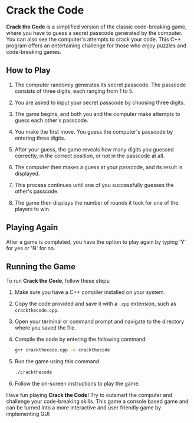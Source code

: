 # Crack the Code

**Crack the Code** is a simplified version of the classic code-breaking game, where you have to guess a secret passcode generated by the computer. You can also see the computer's attempts to crack your code. This C++ program offers an entertaining challenge for those who enjoy puzzles and code-breaking games.

## How to Play

1. The computer randomly generates its secret passcode. The passcode consists of three digits, each ranging from 1 to 5.

2. You are asked to input your secret passcode by choosing three digits. 

3. The game begins, and both you and the computer make attempts to guess each other's passcode.

4. You make the first move. You guess the computer's passcode by entering three digits.

5. After your guess, the game reveals how many digits you guessed correctly, in the correct position, or not in the passcode at all.

6. The computer then makes a guess at your passcode, and its result is displayed.

7. This process continues until one of you successfully guesses the other's passcode.

8. The game then displays the number of rounds it took for one of the players to win.

## Playing Again

After a game is completed, you have the option to play again by typing 'Y' for yes or 'N' for no.

## Running the Game

To run **Crack the Code**, follow these steps:

1. Make sure you have a C++ compiler installed on your system.

2. Copy the code provided and save it with a `.cpp` extension, such as `crackthecode.cpp`.

3. Open your terminal or command prompt and navigate to the directory where you saved the file.

4. Compile the code by entering the following command:

   ```bash
   g++ crackthecode.cpp -o crackthecode
   ```

5. Run the game using this command:

   ```bash
   ./crackthecode
   ```

6. Follow the on-screen instructions to play the game.

Have fun playing **Crack the Code**! Try to outsmart the computer and challenge your code-breaking skills.
This game a console based game and can be turned into a more interactive and user friendly game by implementing GUI
